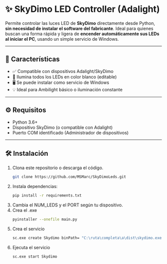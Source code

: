 # ✨ SkyDimo LED Controller (Adalight)

Permite controlar las luces LED de **SkyDimo** directamente desde Python, **sin necesidad de instalar el software del fabricante**.
Ideal para quienes buscan una forma rápida y ligera de **encender automáticamente sus LEDs al iniciar el PC**, usando un simple servicio de Windows.

---

## 🧩 Características

- ✅ Compatible con dispositivos Adalight/SkyDimo
- 🎨 Ilumina todos los LEDs en color blanco (editable)
- 🖥️ Se puede instalar como servicio de Windows
- 💡 Ideal para Ambilight básico o iluminación constante

---

## ⚙️ Requisitos

- Python 3.6+
- Dispositivo SkyDimo (o compatible con Adalight)
- Puerto COM identificado (Administrador de dispositivos)

---

## 🛠 Instalación

1. Clona este repositorio o descarga el código.
   ```bash
   git clone https://github.com/MSMarc/SkyDimoLeds.git
2. Instala dependencias:
   ```bash
   pip install -r requirements.txt
3. Cambia el NUM_LEDS y el PORT según tu dispositivo.
4. Crea el .exe
   ```bash
   pyinstaller --onefile main.py
5. Crea el servicio
   ```bash
   sc.exe create Skydimo binPath= "C:\ruta\completa\a\dist\skydimo.exe" start= auto
6. Ejecuta el servicio
   ```bash
   sc.exe start Skydimo
